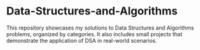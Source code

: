 # Data-Structures-and-Algorithms

This repository showcases my solutions to Data Structures and Algorithms problems, organized by categories. It also includes small projects that demonstrate the application of DSA in real-world scenarios.
<br>
